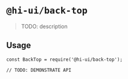 # `@hi-ui/back-top`

> TODO: description

## Usage

```
const BackTop = require('@hi-ui/back-top');

// TODO: DEMONSTRATE API
```
